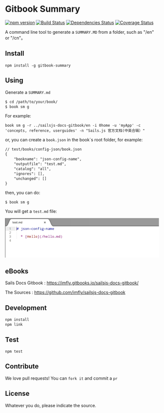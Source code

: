 # Gitbook Summary 

[![npm version](https://badge.fury.io/js/gitbook-summary.svg)](https://badge.fury.io/js/gitbook-summary)
[![Build Status](https://travis-ci.org/imfly/gitbook-summary.png?branch=master)](https://travis-ci.org/imfly/gitbook-summary)
[![Dependencies Status](https://david-dm.org/imfly/gitbook-summary.png)](https://david-dm.org/imfly/gitbook-summary)
[![Coverage Status](https://coveralls.io/repos/imfly/gitbook-summary/badge.png)](https://coveralls.io/r/imfly/gitbook-summary)


A command line tool to generate a `SUMMARY.MD` from a folder, such as "/en" or "/cn"。
	
## Install

```
npm install -g gitbook-summary
```

## Using

Generate a `SUMMARY.md`

```
$ cd /path/to/your/book/
$ book sm g
``` 

For example:

```
book sm g -r ../sailsjs-docs-gitbook/en -i 0home -u 'myApp' -c 'concepts, reference, userguides' -n "Sails.js 官方文档(中英合辑）"
```

or, you can create a `book.json` in the book`s root folder, for example:

```
// test/books/config-json/book.json
{
    "bookname": "json-config-name",
    "outputfile": "test.md",
    "catalog": "all",
    "ignores": [],
    "unchanged": []
}
```

then, you can do:

```
$ book sm g
```

You will get a `test.md` file:

![test.md.jpg](doc/img/test.md.jpg)

## eBooks

Sails Docs Gitbook : https://imfly.gitbooks.io/sailsjs-docs-gitbook/

The Sources : https://github.com/imfly/sailsjs-docs-gitbook

## Development

```
npm install
npm link
```

## Test

```
npm test
```

## Contribute

We love pull requests! You can `fork it` and commit a `pr`

## License

Whatever you do, please indicate the source.


